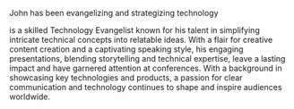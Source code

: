 John has been evangelizing and strategizing technology

is a skilled Technology Evangelist known for his talent in simplifying intricate technical concepts into relatable ideas. With a flair for creative content creation and a captivating speaking style, his engaging presentations, blending storytelling and technical expertise, leave a lasting impact and have garnered attention at conferences. With a background in showcasing key technologies and products, a passion for clear communication and technology continues to shape and inspire audiences worldwide.
